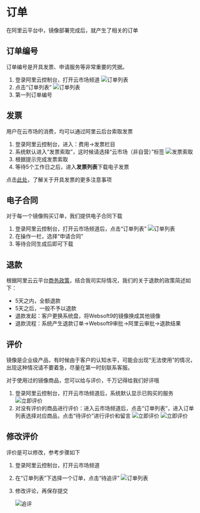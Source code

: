 # 订单

在阿里云平台中，镜像部署完成后，就产生了相关的订单

## 订单编号

订单编号是开具发票、申请服务等非常重要的凭据。

1. 登录阿里云控制台，打开云市场频道
   ![订单列表](https://libs.websoft9.com/Websoft9/DocsPicture/zh/aliyun/aliyun-mk-websoft9.png)
2. 点击“订单列表”
   ![订单列表](https://libs.websoft9.com/Websoft9/DocsPicture/zh/aliyun/aliyun-orderslist-websoft9.png)
2. 第一列订单编号

## 发票

用户在云市场的消费，均可以通过阿里云后台索取发票

1. 登录阿里云控制台，进入：费用->发票栏目
2. 系统默认进入“发票索取”，这时候请选择“云市场（非自营）”标签
   ![发票索取](https://libs.websoft9.com/Websoft9/DocsPicture/zh/aliyun/aliyun-getinvoice-websoft9.png)
3. 根据提示完成发票索取
4. 等待5个工作日之后，进入**发票列表**下载电子发票

点击[此处](http://support.websoft9.com/docs/faq/bz-order.html#开具发票)，了解关于开具发票的更多注意事项


## 电子合同

对于每一个镜像购买订单，我们提供电子合同下载

1. 登录阿里云控制台，打开云市场频道后，点击“订单列表”
   ![订单列表](https://libs.websoft9.com/Websoft9/DocsPicture/zh/aliyun/aliyun-orderslist-websoft9.png)
2. 在操作一栏，选择“申请合同”
3. 等待合同生成后即可下载

## 退款

根据阿里云云平台[商务政策](https://help.aliyun.com/knowledge_detail/37096.html)，结合我司实际情况，我们的关于退款的政策简述如下：

* 5天之内，全额退款
* 5天之后，一般不予以退款
* 退款发起：客户更换系统盘，将Websoft9的镜像换成其他镜像
* 退款流程：系统产生退款订单->Websoft9审批->阿里云审批->退款结果

## 评价

镜像是企业级产品，有时候由于客户的认知水平，可能会出现“无法使用”的情况，出现这种情况请不要着急，尽量在第一时刻联系客服。 

对于使用过的镜像商品，您可以给与评价，千万记得给我们好评哦

1. 登录阿里云控制台，打开云市场频道后，系统默认显示已购买的服务
   ![立即评价](https://libs.websoft9.com/Websoft9/DocsPicture/zh/aliyun/aliyun-getdocfromorder-websoft9.png)
2. 对没有评价的商品进行评价：进入云市场频道后，点击“订单列表”，进入订单列表选择对应商品，点击“待评价”进行评价和留言 
   ![立即评价](https://cdn.nlark.com/yuque/0/2020/png/1130693/1598433092459-7a2bbc6c-91c8-45fb-873f-dad982cac0f7.png)
   ![立即评价](https://cdn.nlark.com/yuque/0/2020/png/1130693/1598433467635-e38358cc-4617-4055-8cf3-63c135979081.png)

## 修改评价

评价是可以修改，参考步骤如下

1. 登录阿里云控制台，打开云市场频道
2. 在“订单列表”下选择一个订单，点击“待追评”
   ![订单列表](https://libs.websoft9.com/Websoft9/DocsPicture/zh/aliyun/aliyun-mreview-websoft9.png)
3. 修改评论，再保存提交

   ![追评](https://libs.websoft9.com/Websoft9/DocsPicture/zh/aliyun/aliyun-mreview2-websoft9.png)
